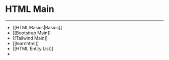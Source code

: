 # HTML Main
***
- [[HTML/Basics|Basics]]
- [[Bootstrap Main]]
- [[Tailwind Main]]
- [[learnhtml]]
- [[HTML Entity List]]
- 